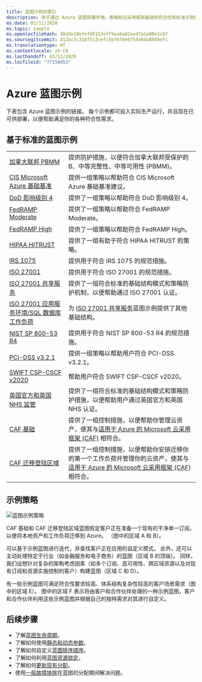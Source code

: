```yaml
---
title: 蓝图示例的索引
description: 用于通过 Azure 蓝图部署环境、策略和云采用框架基础的符合性和标准示例的索引。
ms.date: 02/11/2020
ms.topic: sample
ms.openlocfilehash: 88dde10efefd8153eff9aa6ad2ea47a1e00e2c87
ms.sourcegitcommit: 812bc3c318f513cefc5b767de8754a6da888befc
ms.translationtype: HT
ms.contentlocale: zh-CN
ms.lasthandoff: 02/12/2020
ms.locfileid: "77150453"
---
```

# <a name="azure-blueprints-samples"></a>Azure 蓝图示例

下表包含 Azure 蓝图示例的链接。 每个示例都可投入实际生产运行，并且现在已可供部署，以便帮助满足你的各种符合性需求。

## <a name="standards-based-blueprint-samples"></a>基于标准的蓝图示例

|  |  |
|---------|---------|
| [加拿大联邦 PBMM](./canada-federal-pbmm/index.md) | 提供防护措施，以便符合加拿大联邦受保护的 B、中等完整性、中等可用性 (PBMM)。 |
| [CIS Microsoft Azure 基础基准](./cis-azure-1.1.0/index.md)| 提供一组策略以帮助符合 CIS Microsoft Azure 基础基准建议。 |
| [DoD 影响级别 4](./dod-impact-level-4/index.md) | 提供了一组策略以帮助符合 DoD 影响级别 4。 |
| [FedRAMP Moderate](./fedramp-m/index.md) | 提供了一组策略以帮助符合 FedRAMP Moderate。 |
| [FedRAMP High](./fedramp-h/index.md) | 提供了一组策略以帮助符合 FedRAMP High。 |
| [HIPAA HITRUST](./HIPAA-HITRUST/index.md) | 提供了一组有助于符合 HIPAA HITRUST 的策略。 |
| [IRS 1075](./irs-1075/index.md) | 提供用于符合 IRS 1075 的规范措施。|
| [ISO 27001](./iso27001/index.md) | 提供用于符合 ISO 27001 的规范措施。 |
| [ISO 27001 共享服务](./iso27001-shared/index.md) | 提供了一组符合标准的基础结构模式和策略防护机制，以便帮助通过 ISO 27001 认证。 |
| [ISO 27001 应用服务环境/SQL 数据库工作负荷](./iso27001-ase-sql-workload/index.md) | 为 [ISO 27001 共享服务](./iso27001-shared/index.md)蓝图示例提供了其他基础结构。 |
| [NIST SP 800-53 R4](./nist-sp-800-53-rev4/index.md) | 提供用于符合 NIST SP 800-53 R4 的规范措施。 |
| [PCI-DSS v3.2.1](./pci-dss-3.2.1/index.md) | 提供一组策略以帮助用户符合 PCI-DSS v3.2.1。 |
| [SWIFT CSP-CSCF v2020](./swift-2020/index.md) | 帮助用户符合 SWIFT CSP-CSCF v2020。 |
| [英国官方和英国 NHS 监管](./ukofficial/index.md) | 提供了一组符合标准的基础结构模式和策略防护措施，以便帮助用户通过英国官方和英国 NHS 认证。 |
| [CAF 基础](./caf-foundation/index.md) | 提供了一组控制措施，以便帮助你管理云资产，使其与[适用于 Azure 的 Microsoft 云采用框架 (CAF)](/azure/architecture/cloud-adoption/governance/journeys/index) 相符合。 |
| [CAF 迁移登陆区域](./caf-migrate-landing-zone/index.md) | 提供了一组控制措施，以便帮助你安排迁移你的第一个工作负荷并管理你的云资产，使其与[适用于 Azure 的 Microsoft 云采用框架 (CAF)](/azure/architecture/cloud-adoption/migrate/index) 相符合。 |

## <a name="samples-strategy"></a>示例策略

![蓝图示例策略](../media/blueprint-samples-strategy.png)

CAF 基础和 CAF 迁移登陆区域蓝图假定客户正在准备一个现有的干净单一订阅，以便将本地资产和工作负荷迁移到 Azure。
（图中的区域 A 和 B）。  

可以基于示例蓝图进行迭代，并查找客户正在应用的自定义模式。 此外，还可以主动处理特定于行业（如金融服务和电子商务）的蓝图（区域 B 的顶端）。 同样，我们设想针对复杂的架构考虑因素（如多个订阅、高可用性、跨区域资源以及对现有订阅和资源实施控制的客户）构建蓝图（区域 C 和 D）。

有一些示例蓝图可满足符合性要求较高、体系结构复杂性较高的客户场景需求（图中的区域 E）。 图中的区域 F 表示将由客户和合作伙伴处理的一种示例蓝图，客户和合作伙伴利用这些示例蓝图并根据自己的独特需求对其进行自定义。

## <a name="next-steps"></a>后续步骤

- 了解[蓝图生命周期](../concepts/lifecycle.md)。
- 了解如何使用[静态和动态参数](../concepts/parameters.md)。
- 了解如何自定义[蓝图排序顺序](../concepts/sequencing-order.md)。
- 了解如何利用[蓝图资源锁定](../concepts/resource-locking.md)。
- 了解如何[更新现有分配](../how-to/update-existing-assignments.md)。
- 使用[一般故障排除](../troubleshoot/general.md)在蓝图的分配期间解决问题。
